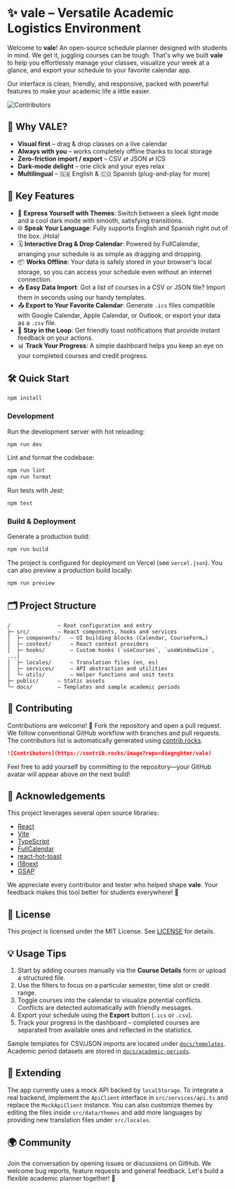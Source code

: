 # ✨ vale – Versatile Academic Logistics Environment

Welcome to **vale**! An open-source schedule planner designed with students in mind. We get it, juggling courses can be tough. That's why we built **vale** to help you effortlessly manage your classes, visualize your week at a glance, and export your schedule to your favorite calendar app.

Our interface is clean, friendly, and responsive, packed with powerful features to make your academic life a little easier.

![Contributors](https://contrib.rocks/image?repo=diegnghtmr/vale)

## 🌟 Why VALE?

* **Visual first** – drag & drop classes on a live calendar  
* **Always with you** – works completely offline thanks to local storage  
* **Zero-friction import / export** – CSV ⇄ JSON ⇄ ICS  
* **Dark-mode delight** – one click and your eyes relax  
* **Multilingual** – 🇬🇧 English & 🇨🇴 Spanish (plug-and-play for more)

## 🚀 Key Features

* 🎨 **Express Yourself with Themes**: Switch between a sleek light mode and a cool dark mode with smooth, satisfying transitions.
* 🌐 **Speak Your Language**: Fully supports English and Spanish right out of the box. ¡Hola!
* 🗓 **Interactive Drag & Drop Calendar**: Powered by FullCalendar, arranging your schedule is as simple as dragging and dropping.
* 📦 **Works Offline**: Your data is safely stored in your browser's local storage, so you can access your schedule even without an internet connection.
* 📥 **Easy Data Import**: Got a list of courses in a CSV or JSON file? Import them in seconds using our handy templates.
* 📤 **Export to Your Favorite Calendar**: Generate `.ics` files compatible with Google Calendar, Apple Calendar, or Outlook, or export your data as a `.csv` file.
* 🔔 **Stay in the Loop**: Get friendly toast notifications that provide instant feedback on your actions.
* 📊 **Track Your Progress**: A simple dashboard helps you keep an eye on your completed courses and credit progress.

## 🛠️ Quick Start

```bash
npm install
```

### Development

Run the development server with hot reloading:

```bash
npm run dev
```

Lint and format the codebase:

```bash
npm run lint
npm run format
```

Run tests with Jest:

```bash
npm test
```

### Build & Deployment

Generate a production build:

```bash
npm run build
```

The project is configured for deployment on Vercel (see `vercel.json`). You can also preview a production build locally:

```bash
npm run preview
```

## 🗂️ Project Structure

```text
/               – Root configuration and entry
├─ src/         – React components, hooks and services
│  ├─ components/   – UI building blocks (Calendar, CourseForm…)
│  ├─ context/      – React context providers
│  ├─ hooks/        – Custom hooks (`useCourses`, `useWindowSize`, ...)
│  ├─ locales/      – Translation files (en, es)
│  ├─ services/     – API abstraction and utilities
│  └─ utils/        – Helper functions and unit tests
├─ public/      – Static assets
└─ docs/        – Templates and sample academic periods
```

## 🤝 Contributing

Contributions are welcome! 🎉 Fork the repository and open a pull request. We follow conventional GitHub workflow with branches and pull requests. The contributors list is automatically generated using [contrib.rocks](https://contrib.rocks).

```markdown
![Contributors](https://contrib.rocks/image?repo=diegnghtmr/vale)
```

Feel free to add yourself by committing to the repository—your GitHub avatar will appear above on the next build!

## 🙏 Acknowledgements

This project leverages several open source libraries:

- [React](https://reactjs.org/)
- [Vite](https://vitejs.dev/)
- [TypeScript](https://www.typescriptlang.org/)
- [FullCalendar](https://fullcalendar.io/)
- [react-hot-toast](https://react-hot-toast.com/)
- [i18next](https://www.i18next.com/)
- [GSAP](https://greensock.com/gsap/)

We appreciate every contributor and tester who helped shape **vale**. Your feedback makes this tool better for students everywhere! 💜

## 📜 License

This project is licensed under the MIT License. See [LICENSE](LICENSE) for details.


## 💡 Usage Tips

1. Start by adding courses manually via the **Course Details** form or upload a structured file.
2. Use the filters to focus on a particular semester, time slot or credit range.
3. Toggle courses into the calendar to visualize potential conflicts. Conflicts are detected automatically with friendly messages.
4. Export your schedule using the **Export** button (`.ics` or `.csv`).
5. Track your progress in the dashboard – completed courses are separated from available ones and reflected in the statistics.

Sample templates for CSV/JSON imports are located under [`docs/templates`](docs/templates). Academic period datasets are stored in [`docs/academic-periods`](docs/academic-periods).

## 🔌 Extending

The app currently uses a mock API backed by `localStorage`. To integrate a real backend, implement the `ApiClient` interface in `src/services/api.ts` and replace the `MockApiClient` instance. You can also customize themes by editing the files inside `src/data/themes` and add more languages by providing new translation files under `src/locales`.

## 🌍 Community

Join the conversation by opening issues or discussions on GitHub. We welcome bug reports, feature requests and general feedback. Let's build a flexible academic planner together! 🚀
